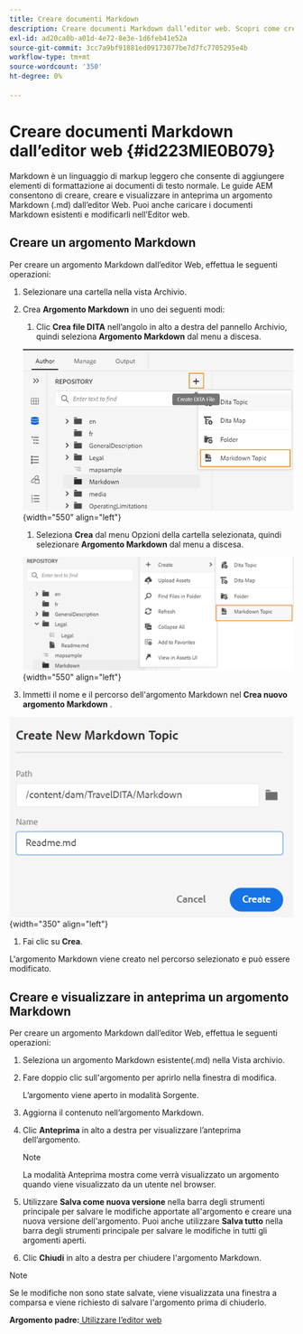 ```yaml
---
title: Creare documenti Markdown
description: Creare documenti Markdown dall’editor web. Scopri come creare, scrivere e visualizzare in anteprima un argomento Markdown nelle guide AEM.
exl-id: ad20ca0b-a01d-4e72-8e3e-1d6feb41e52a
source-git-commit: 3cc7a9bf91881ed09173077be7d7fc7705295e4b
workflow-type: tm+mt
source-wordcount: '350'
ht-degree: 0%

---
```


# Creare documenti Markdown dall’editor web {#id223MIE0B079}

Markdown è un linguaggio di markup leggero che consente di aggiungere elementi di formattazione ai documenti di testo normale. Le guide AEM consentono di creare, creare e visualizzare in anteprima un argomento Markdown \(.md\) dall’editor Web. Puoi anche caricare i documenti Markdown esistenti e modificarli nell’Editor web.

## Creare un argomento Markdown

Per creare un argomento Markdown dall’editor Web, effettua le seguenti operazioni:

1. Selezionare una cartella nella vista Archivio.
1. Crea **Argomento Markdown** in uno dei seguenti modi:
   1. Clic **Crea file DITA** nell’angolo in alto a destra del pannello Archivio, quindi seleziona **Argomento Markdown** dal menu a discesa.

   ![](images/create-markdown-dita-topic.png){width="550" align="left"}

   1. Seleziona **Crea** dal menu Opzioni della cartella selezionata, quindi selezionare **Argomento Markdown** dal menu a discesa.

   ![](images/create-markdown-options-menu.png){width="550" align="left"}

1. Immetti il nome e il percorso dell&#39;argomento Markdown nel **Crea nuovo argomento Markdown** .

![](images/create-markdown-dialog.png){width="350" align="left"}

1. Fai clic su **Crea**.

L&#39;argomento Markdown viene creato nel percorso selezionato e può essere modificato.

## Creare e visualizzare in anteprima un argomento Markdown

Per creare un argomento Markdown dall’editor Web, effettua le seguenti operazioni:

1. Seleziona un argomento Markdown esistente\(.md\) nella Vista archivio.
1. Fare doppio clic sull&#39;argomento per aprirlo nella finestra di modifica.

   L’argomento viene aperto in modalità Sorgente.

1. Aggiorna il contenuto nell’argomento Markdown.
1. Clic **Anteprima** in alto a destra per visualizzare l’anteprima dell’argomento.

   >[!NOTE]
   >
   > La modalità Anteprima mostra come verrà visualizzato un argomento quando viene visualizzato da un utente nel browser.

1. Utilizzare **Salva come nuova versione** nella barra degli strumenti principale per salvare le modifiche apportate all&#39;argomento e creare una nuova versione dell&#39;argomento. Puoi anche utilizzare **Salva tutto** nella barra degli strumenti principale per salvare le modifiche in tutti gli argomenti aperti.

1. Clic **Chiudi** in alto a destra per chiudere l&#39;argomento Markdown.

>[!NOTE]
>
> Se le modifiche non sono state salvate, viene visualizzata una finestra a comparsa e viene richiesto di salvare l&#39;argomento prima di chiuderlo.

**Argomento padre:**[ Utilizzare l’editor web](web-editor.md)
